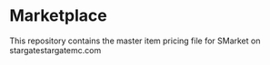 # Marketplace
This repository contains the master item pricing file for SMarket on stargatestargatemc.com
